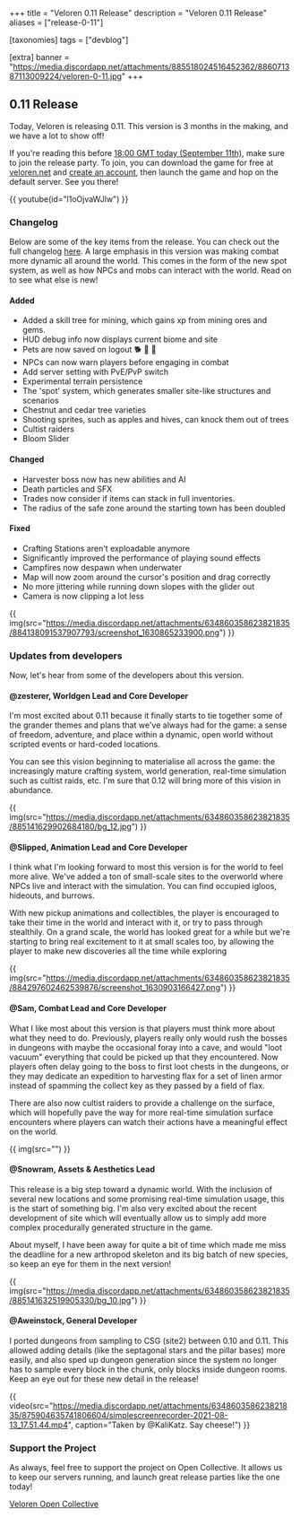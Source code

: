 +++
title = "Veloren 0.11 Release"
description = "Veloren 0.11 Release"
aliases = ["release-0-11"]

[taxonomies]
tags = ["devblog"]

[extra]
banner = "https://media.discordapp.net/attachments/885518024516452362/886071387113009224/veloren-0-11.jpg"
+++

## 0.11 Release

Today, Veloren is releasing 0.11. This version is 3 months in the making, and we
have a lot to show off!

If you're reading this before [18:00 GMT today (September
11th)](https://everytimezone.com/s/cefd9f4d), make sure to join the release
party. To join, you can download the game for free at
[veloren.net](https://veloren.net/download) and [create an
account](https://veloren.net/account/), then launch the game and hop on the
default server. See you there!

{{ youtube(id="l1oOjvaWJlw") }}

### Changelog

Below are some of the key items from the release. You can check out the full
changelog
[here](https://gitlab.com/veloren/veloren/-/blob/e4716147a7356eb13088e7d74ace3ccdcb5cd900/CHANGELOG.md#0110-2021-09-11).
A large emphasis in this version was making combat more dynamic all around the
world. This comes in the form of the new spot system, as well as how NPCs and
mobs can interact with the world. Read on to see what else is new!

#### Added

- Added a skill tree for mining, which gains xp from mining ores and gems.
- HUD debug info now displays current biome and site
- Pets are now saved on logout 🐕 🦎 🐼
- NPCs can now warn players before engaging in combat
- Add server setting with PvE/PvP switch
- Experimental terrain persistence
- The 'spot' system, which generates smaller site-like structures and scenarios
- Chestnut and cedar tree varieties
- Shooting sprites, such as apples and hives, can knock them out of trees
- Cultist raiders
- Bloom Slider

#### Changed

- Harvester boss now has new abilities and AI
- Death particles and SFX
- Trades now consider if items can stack in full inventories.
- The radius of the safe zone around the starting town has been doubled

#### Fixed

- Crafting Stations aren't exploadable anymore
- Significantly improved the performance of playing sound effects
- Campfires now despawn when underwater
- Map will now zoom around the cursor's position and drag correctly
- No more jittering while running down slopes with the glider out
- Camera is now clipping a lot less

{{
  img(src="https://media.discordapp.net/attachments/634860358623821835/884138091537907793/screenshot_1630865233900.png")
}}

### Updates from developers

Now, let's hear from some of the developers about this version.

#### @zesterer, Worldgen Lead and Core Developer

I'm most excited about 0.11 because it finally starts to tie together some of
the grander themes and plans that we've always had for the game: a sense of
freedom, adventure, and place within a dynamic, open world without scripted
events or hard-coded locations.

You can see this vision beginning to materialise all across the game: the
increasingly mature crafting system, world generation, real-time simulation such
as cultist raids, etc. I'm sure that 0.12 will bring more of this vision in
abundance.

{{
  img(src="https://media.discordapp.net/attachments/634860358623821835/885141629902684180/bg_12.jpg")
}}

#### @Slipped, Animation Lead and Core Developer

I think what I'm looking forward to most this version is for the world to feel
more alive. We've added a ton of small-scale sites to the overworld where NPCs
live and interact with the simulation. You can find occupied igloos, hideouts,
and burrows.

With new pickup animations and collectibles, the player is encouraged to take
their time in the world and interact with it, or try to pass through stealthily.
On a grand scale, the world has looked great for a while but we're starting to
bring real excitement to it at small scales too, by allowing the player to make
new discoveries all the time while exploring

{{
  img(src="https://media.discordapp.net/attachments/634860358623821835/884297602462539876/screenshot_1630903166427.png")
}}

#### @Sam, Combat Lead and Core Developer

What I like most about this version is that players must think more about what
they need to do. Previously, players really only would rush the bosses in
dungeons with maybe the occasional foray into a cave, and would "loot vacuum"
everything that could be picked up that they encountered. Now players often
delay going to the boss to first loot chests in the dungeons, or they may
dedicate an expedition to harvesting flax for a set of linen armor instead of
spamming the collect key as they passed by a field of flax.

There are also now cultist raiders to provide a challenge on the surface, which
will hopefully pave the way for more real-time simulation surface encounters
where players can watch their actions have a meaningful effect on the world.

{{
  img(src="")
}}

#### @Snowram, Assets & Aesthetics Lead

This release is a big step toward a dynamic world. With the inclusion of several
new locations and some promising real-time simulation usage, this is the start
of something big. I'm also very excited about the recent development of site
which will eventually allow us to simply add more complex procedurally generated
structure in the game.

About myself, I have been away for quite a bit of time which made me miss the
deadline for a new arthropod skeleton and its big batch of new species, so keep
an eye for them in the next version!

{{
  img(src="https://media.discordapp.net/attachments/634860358623821835/885141632519905330/bg_10.jpg")
}}

#### @Aweinstock, General Developer

I ported dungeons from sampling to CSG (site2) between 0.10 and 0.11. This
allowed adding details (like the septagonal stars and the pillar bases) more
easily, and also sped up dungeon generation since the system no longer has to
sample every block in the chunk, only blocks inside dungeon rooms. Keep an eye
out for these new detail in the release!

{{
  video(src="https://media.discordapp.net/attachments/634860358623821835/875904635741806604/simplescreenrecorder-2021-08-13_17.51.44.mp4",
  caption="Taken by @KaliKatz. Say cheese!")
}}

### Support the Project

As always, feel free to support the project on Open Collective. It allows us to
keep our servers running, and launch great release parties like the one today!

[Veloren Open Collective](https://opencollective.com/veloren)

